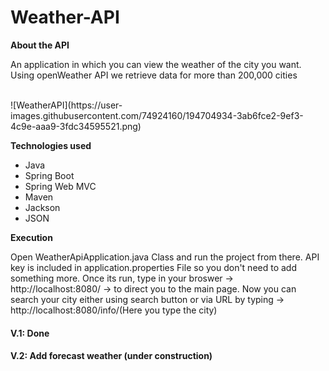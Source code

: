 # Weather-API

<b>About the API</b>
<p> An application in which you can view the weather of the city you want. Using openWeather API we retrieve data for more than 200,000 cities</p>
<br>
![WeatherAPI](https://user-images.githubusercontent.com/74924160/194704934-3ab6fce2-9ef3-4c9e-aaa9-3fdc34595521.png)

<b> Technologies used </b>
<ul>
<li>Java</li>
<li>Spring Boot</li>
<li>Spring Web MVC</li>
<li>Maven</li>
<li>Jackson</li>
<li>JSON</li>

</ul>

<b> Execution </b>

<p> Open WeatherApiApplication.java Class and run the project from there. API key is included in application.properties File so you don't need to add something more. Once its run, type in your broswer -> http://localhost:8080/ -> to direct you to the main page. 
Now you can search your city either using search button or via URL by typing -> http://localhost:8080/info/(Here you type the city) </p>

<h4> V.1: Done </h4>

<h4> V.2: Add forecast weather (under construction) </h4>
